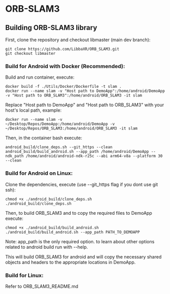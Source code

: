 # ORB-SLAM3

## Building ORB-SLAM3 library

First, clone the repository and checkout libmaster (main dev branch):
```
git clone https://github.com/LibbaXR/ORB_SLAM3.git
git checkout libmaster
```
### Build for Android with Docker (Recommended):
Build and run container, execute:
```
docker build -f ./Utils/Docker/Dockerfile -t slam .
docker run --name slam -v "Host path to DemoApp":/home/android/DemoApp -v "Host path to ORB_SLAM3":/home/android/ORB_SLAM3 -it slam
```
Replace "Host path to DemoApp" and "Host path to ORB_SLAM3" with your host's local path, example:
```
docker run --name slam -v ~/Desktop/Repos/DemoApp:/home/android/DemoApp -v ~/Desktop/Repos/ORB_SLAM3:/home/android/ORB_SLAM3 -it slam
```


Then, in the container bash execute:
```
android_build/clone_deps.sh --git_https --clean
android_build/build_android.sh --app_path /home/android/DemoApp --ndk_path /home/android/android-ndk-r25c --abi arm64-v8a --platform 30 --clean
```

### Build for Android on Linux:
Clone the dependencies, execute (use --git_https flag if you dont use git ssh):
```
chmod +x ./android_build/clone_deps.sh
./android_build/clone_deps.sh
```

Then, to build ORB_SLAM3 and to copy the required files to DemoApp execute:
```
chmod +x ./android_build/build_android.sh
./android_build/build_android.sh --app_path PATH_TO_DEMOAPP
```
Note: app_path is the only required option. to learn about other options related to android build run with --help.

This will build ORB_SLAM3 for android and will copy the necessary shared objects and headers to the appropriate locations in DemoApp.


### Build for Linux:
Refer to ORB_SLAM3_README.md


